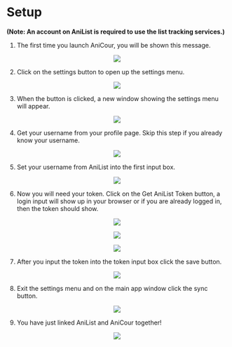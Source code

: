 # Setup

**(Note: An account on AniList is required to use the list tracking services.)**


1) The first time you launch AniCour, you will be shown this message. 
<p align="center">
  <img src="https://github.com/ReStartQ/anicour/blob/main/images/help/AniCourUsernameAndTokenMessage.png" />
</p>

2) Click on the settings button to open up the settings menu.
<p align="center">
  <img src="https://github.com/ReStartQ/anicour/blob/main/images/help/AniCourSettingsButton.png" />
</p>

3) When the button is clicked, a new window showing the settings menu will appear.
<p align="center">
  <img src="https://github.com/ReStartQ/anicour/blob/main/images/help/AniCourSettingsMenu.png" />
</p>

4) Get your username from your profile page. Skip this step if you already know your username.
<p align="center">
  <img src="https://github.com/ReStartQ/anicour/blob/main/images/help/AniListProfilePage.png" />
</p>

5) Set your username from AniList into the first input box.
<p align="center">
  <img src="https://github.com/ReStartQ/anicour/blob/main/images/help/AniCourUsernameInput.png" />
</p>

6) Now you will need your token. Click on the Get AniList Token button, a login input will show up in your browser or if you are already logged in, then the token should show.
<p align="center">
  <img src="https://github.com/ReStartQ/anicour/blob/main/images/help/AniCourTokenButton.png" />
</p>
<p align="center">
  <img src="https://github.com/ReStartQ/anicour/blob/main/images/help/AniCourTokenLoginPage.png" />
</p>
<p align="center">
  <img src="https://github.com/ReStartQ/anicour/blob/main/images/help/AniCourTokenPage.png" />
</p>

7) After you input the token into the token input box click the save button.
<p align="center">
  <img src="https://github.com/ReStartQ/anicour/blob/main/images/help/AniCourSaveInformation.png" />
</p>

8) Exit the settings menu and on the main app window click the sync button.
<p align="center">
  <img src="https://github.com/ReStartQ/anicour/blob/main/images/help/AniCourSync.png" />
</p>

9) You have just linked AniList and AniCour together!
<p align="center">
  <img src="https://github.com/ReStartQ/anicour/blob/main/images/help/AniCourSetupFinished.png" />
</p>
